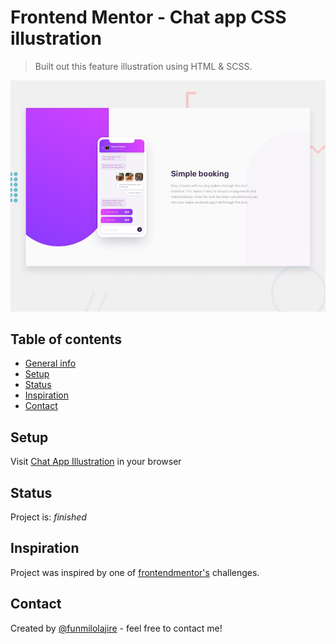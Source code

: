 # Frontend Mentor - Chat app CSS illustration

> Built out this feature illustration using HTML & SCSS.

![Design preview for the Chat app CSS illustration coding challenge](./design/desktop-preview.jpg)

## Table of contents  

- [General info](#general-info)
- [Setup](#setup)
- [Status](#status)
- [Inspiration](#inspiration)
- [Contact](#contact)

## Setup  

Visit [Chat App Illustration](https://funmilolajire.github.io/chat-app-css-illustration/) in your browser

## Status  

Project is: _finished_

## Inspiration  

Project was inspired by one of [frontendmentor's](https://www.frontendmentor.io/challenges/chat-app-css-illustration-O5auMkFqY) challenges.

## Contact  

Created by [@funmilolajire](mailto:funmilolajire@gmail.com) - feel free to contact me!  
